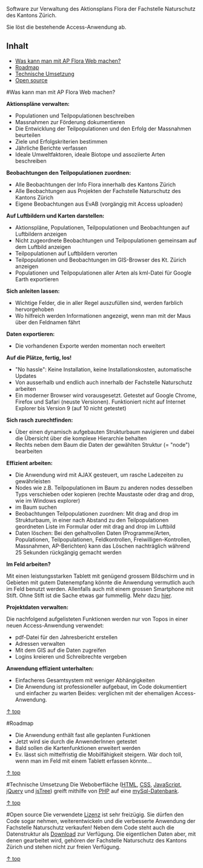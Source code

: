 Software zur Verwaltung des Aktionsplans Flora der Fachstelle Naturschutz des Kantons Zürich.

Sie löst die bestehende Access-Anwendung ab.

<a name="top"></a>
## Inhalt ##
* <a href="#machen">Was kann man mit AP Flora Web machen?</a>
* <a href="#Roadmap">Roadmap</a>
* <a href="#Technik">Technische Umsetzung</a>
* <a href="#OpenSource">Open source</a>


<a name="machen"></a>
#Was kann man mit AP Flora Web machen?

**Aktionspläne verwalten:**

- Populationen und Teilpopulationen beschreiben
- Massnahmen zur Förderung dokumentieren
- Die Entwicklung der Teilpopulationen und den Erfolg der Massnahmen beurteilen
- Ziele und Erfolgskriterien bestimmen
- Jährliche Berichte verfassen
- Ideale Umweltfaktoren, ideale Biotope und assoziierte Arten beschreiben

**Beobachtungen den Teilpopulationen zuordnen:**

- Alle Beobachtungen der Info Flora innerhalb des Kantons Zürich
- Alle Beobachtungen aus Projekten der Fachstelle Naturschutz des Kantons Zürich
- Eigene Beobachtungen aus EvAB (vorgängig mit Access uploaden)

**Auf Luftbildern und Karten darstellen:**

- Aktionspläne, Populationen, Teilpopulationen und Beobachtungen auf Luftbildern anzeigen
- Nicht zugeordnete Beobachtungen und Teilpopulationen gemeinsam auf dem Luftbild anzeigen
- Teilpopulationen auf Luftbildern verorten
- Teilpopulationen und Beobachtungen im GIS-Browser des Kt. Zürich anzeigen
- Populationen und Teilpopulationen aller Arten als kml-Datei für Google Earth exportieren

**Sich anleiten lassen:**

- Wichtige Felder, die in aller Regel auszufüllen sind, werden farblich hervorgehoben
- Wo hilfreich werden Informationen angezeigt, wenn man mit der Maus über den Feldnamen fährt

**Daten exportieren:**

- Die vorhandenen Exporte werden momentan noch erweitert

**Auf die Plätze, fertig, los!**

- "No hassle": Keine Installation, keine Installationskosten, automatische Updates
- Von ausserhalb und endlich auch innerhalb der Fachstelle Naturschutz arbeiten
- Ein moderner Browser wird vorausgesetzt. Getestet auf Google Chrome, Firefox und Safari (neuste Versionen). Funktioniert nicht auf Internet Explorer bis Version 9 (auf 10 nicht getestet)

**Sich rasch zurechtfinden:**

- Über einen dynamisch aufgebauten Strukturbaum navigieren und dabei die Übersicht über die komplexe Hierarchie behalten
- Rechts neben dem Baum die Daten der gewählten Struktur (= "node") bearbeiten

**Effizient arbeiten:**

- Die Anwendung wird mit AJAX gesteuert, um rasche Ladezeiten zu gewährleisten
- Nodes wie z.B. Teilpopulationen im Baum zu anderen nodes desselben Typs verschieben oder kopieren (rechte Maustaste oder drag and drop, wie im Windows explorer)
- im Baum suchen
- Beobachtungen Teilpopulationen zuordnen: Mit drag and drop im Strukturbaum, in einer nach Abstand zu den Teilpopulationen geordneten Liste im Formular oder mit drag and drop im Luftbild
- Daten löschen: Bei den gehaltvollen Daten (Programme/Arten, Populationen, Teilpopulationen, Feldkontrollen, Freiwilligen-Kontrollen, Massnahmen, AP-Berichten) kann das Löschen nachträglich während 25 Sekunden rückgängig gemacht werden

**Im Feld arbeiten?**

Mit einen leistungsstarken Tablett mit genügend grossem Bildschirm und in Gebieten mit gutem Datenempfang könnte die Anwendung vermutlich auch im Feld benutzt werden. Allenfalls auch mit einem grossen Smartphone mit Stift. Ohne Stift ist die Sache etwas gar fummellig. Mehr dazu [hier](https://github.com/barbalex/apflora/wiki/3-Daten-direkt-im-Feld-erfassen).

**Projektdaten verwalten:**

Die nachfolgend aufgelisteten Funktionen werden nur von Topos in einer neuen Access-Anwendung verwendet:

- pdf-Datei für den Jahresbericht erstellen
- Adressen verwalten
- Mit dem GIS auf die Daten zugreifen
- Logins kreieren und Schreibrechte vergeben

**Anwendung effizient unterhalten:**

- Einfacheres Gesamtsystem mit weniger Abhängigkeiten
- Die Anwendung ist professioneller aufgebaut, im Code dokumentiert und einfacher zu warten 
Beides: verglichen mit der ehemaligen Access-Anwendung.

<a href="#top">&#8593; top</a>


<a name="Roadmap"></a>
#Roadmap
- Die Anwendung enthält fast alle geplanten Funktionen
- Jetzt wird sie durch die AnwenderInnen getestet
- Bald sollen die Kartenfunktionen erweitert werden
- Ev. lässt sich mittelfristig die Mobilfähigkeit steigern. Wär doch toll, wenn man im Feld mit einem Tablett erfassen könnte...

<a href="#top">&#8593; top</a>


<a name="Technik"></a>
#Technische Umsetzung
Die Weboberfläche ([HTML](http://de.wikipedia.org/wiki/Hypertext_Markup_Language), [CSS](http://de.wikipedia.org/wiki/Cascading_Style_Sheets), [JavaScript](http://de.wikipedia.org/wiki/JavaScript), [jQuery](http://jquery.com/) und [jsTree](http://www.jstree.com/)) greift mithilfe von [PHP](http://de.wikipedia.org/wiki/PHP) auf eine [mySql-Datenbank](http://de.wikipedia.org/wiki/MySQL).

<a href="#top">&#8593; top</a>


<a name="OpenSource"></a>
#Open source
Die verwendete [Lizenz](https://github.com/barbalex/apflora/blob/master/License.md) ist sehr freizügig. Sie dürfen den Code sogar nehmen, weiterentwickeln und die verbesserte Anwendung der Fachstelle Naturschutz verkaufen! Neben dem Code steht auch die Datenstruktur als [Download](https://github.com/barbalex/apflora/downloads) zur Verfügung. Die eigentlichen Daten aber, mit denen gearbeitet wird, gehören der Fachstelle Naturschutz des Kantons Zürich und stehen nicht zur freien Verfügung.

<a href="#top">&#8593; top</a>